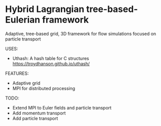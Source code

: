 # Hybrid Lagrangian tree-based-Eulerian framework
Adaptive, tree-based grid, 3D framework for flow simulations focused on particle transport

USES:

- Uthash: A hash table for C structures https://troydhanson.github.io/uthash/

FEATURES:

- Adaptive grid
- MPI for distributed processing

TODO:

- Extend MPI to Euler fields and particle transport
- Add momentum transport
- Add particle transport
